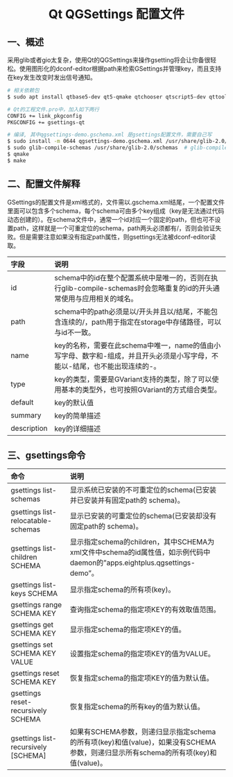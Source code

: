 # <center> Qt  QGSettings 配置文件 </center>

## 一、概述

采用glib或者gio太复杂，使用Qt的QGSettings来操作gsetting将会让你备很轻松。使用图形化的dconf-editor根据path来检索GSettings并管理key，而且支持在key发生改变时发出信号通知。

```bash
# 相关依赖包
$ sudo apt install qtbase5-dev qt5-qmake qtchooser qtscript5-dev qttools5-dev-tools qtbase5-dev-tools libgsettings-qt-dev dconf-editor devhelp

# Qt的工程文件.pro中，加入如下两行
CONFIG += link_pkgconfig
PKGCONFIG += gsettings-qt

# 编译, 其中qgsettings-demo.gschema.xml 是gsettings配置文件，需要自己写
$ sudo install -m 0644 qgsettings-demo.gschema.xml /usr/share/glib-2.0/schemas  # 环境变量XDG_DATA_DIRS/glib-2.0/schemas/路径
$ sudo glib-compile-schemas /usr/share/glib-2.0/schemas  # glib-compile-schemas将schema文件编译为二进制文件
$ qmake
$ make
```



## 二、配置文件解释

GSettings的配置文件是xml格式的，文件需以.gschema.xml结尾，一个配置文件里面可以包含多个schema，每个schema可由多个key组成（key是无法通过代码动态创建的）。在schema文件中，通常一个id对应一个固定的path，但也可不设置path，这样就是一个可重定位的schema，path两头必须都有/，否则会验证失败。但是需要注意如果没有指定path属性，则gsettings无法被dconf-editor读取。

| 字段        | 说明                                                         |
| :---------- | :----------------------------------------------------------- |
| id          | schema中的id在整个配置系统中是唯一的，否则在执行glib-compile-schemas时会忽略重复的id的开头通常使用与应用相关的域名。 |
| path        | schema中的path必须是以/开头并且以/结尾，不能包含连续的/，path用于指定在storage中存储路径，可以与id不一致。 |
| name        | key的名称，需要在此schema中唯一，name的值由小写字母、数字和-组成，并且开头必须是小写字母，不能以-结尾，也不能出现连续的-。 |
| type        | key的类型，需要是GVariant支持的类型，除了可以使用基本的类型外，也可按照GVariant的方式组合类型。 |
| default     | key的默认值                                                  |
| summary     | key的简单描述                                                |
| description | key的详细描述                                                |



## 三、gsettings命令

| 命令                                | 说明                                                         |
| :---------------------------------- | :----------------------------------------------------------- |
| gsettings list-schemas              | 显示系统已安装的不可重定位的schema(已安装并已安装并有固定path的 schema)。 |
| gsettings list-relocatable-schemas  | 显示已安装的可重定位的schema(已安装却没有固定path的 schema)。 |
| gsettings list-children SCHEMA      | 显示指定schema的children，其中SCHEMA为xml文件中schema的id属性值，如示例代码中daemon的”apps.eightplus.qgsettings-demo”。 |
| gsettings list-keys SCHEMA          | 显示指定schema的所有项(key)。                                |
| gsettings range SCHEMA KEY          | 查询指定schema的指定项KEY的有效取值范围。                    |
| gsettings get SCHEMA KEY            | 显示指定schema的指定项KEY的值。                              |
| gsettings set SCHEMA KEY VALUE      | 设置指定schema的指定项KEY的值为VALUE。                       |
| gsettings reset SCHEMA KEY          | 恢复指定schema的指定项KEY的值为默认值。                      |
| gsettings reset-recursively SCHEMA  | 恢复指定schema的所有key的值为默认值。                        |
| gsettings list-recursively [SCHEMA] | 如果有SCHEMA参数，则递归显示指定schema的所有项(key)和值(value)，如果没有SCHEMA参数，则递归显示所有schema的所有项(key)和值(value)。 |

